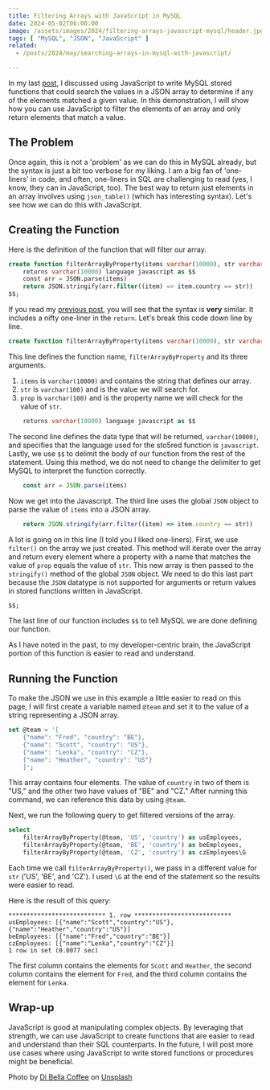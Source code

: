 ```yaml
---
title: Filtering Arrays with JavaScript in MySQL
date: 2024-05-02T06:00:00
image: /assets/images/2024/filtering-arrays-javascript-mysql/header.jpg
tags: [ "MySQL", "JSON", "JavaScript" ]
related:
  - /posts/2024/may/searching-arrays-in-mysql-with-javascript/

---
```


In my last [post](/posts/2024/may/searching-arrays-in-mysql-with-javascript/), I discussed using JavaScript to write MySQL stored functions that could search the values in a JSON array to determine if any of the elements matched a given value. In this demonstration, I will show how you can use JavaScript to filter the elements of an array and only return elements that match a value.

## The Problem

Once again, this is not a 'problem' as we can do this in MySQL already, but the syntax is just a bit too verbose for my liking. I am a big fan of 'one-liners' in code, and often, one-liners in SQL are challenging to read (yes, I know, they can in JavaScript, too). The best way to return just elements in an array involves using `json_table()` (which has interesting syntax). Let's see how we can do this with JavaScript.

## Creating the Function

Here is the definition of the function that will filter our array.

```sql
create function filterArrayByProperty(items varchar(10000), str varchar(100), prop varchar(100))
    returns varchar(10000) language javascript as $$
    const arr = JSON.parse(items)
    return JSON.stringify(arr.filter((item) => item.country == str))
$$;
```

If you read my [previous post](/posts/2024/may/searching-arrays-in-mysql-with-javascript/), you will see that the syntax is **very** similar. It includes a nifty one-liner in the `return`. Let's break this code down line by line.

```sql
create function filterArrayByProperty(items varchar(10000), str varchar(100), prop varchar(100))
```

This line defines the function name, `filterArrayByProperty` and its three arguments.

1. `items` is `varchar(10000)` and contains the string that defines our array.
2. `str` is `varchar(100)` and is the value we will search for.
3. `prop` is `varchar(100)` and is the property name we will check for the value of `str`.

```sql
    returns varchar(10000) language javascript as $$
```

The second line defines the data type that will be returned, `varchar(10000)`, and specifies that the language used for the sto5red function is `javascript`. Lastly, we use `$$` to delimit the body of our function from the rest of the statement. Using this method, we do not need to change the delimiter to get MySQL to interpret the function correctly.

```javascript
    const arr = JSON.parse(items)
```

Now we get into the Javascript. The third line uses the global `JSON` object to parse the value of `items` into a JSON array.

```javascript
    return JSON.stringify(arr.filter((item) => item.country == str))
```

A lot is going on in this line (I told you I liked one-liners). First, we use `filter()` on the array we just created. This method will iterate over the array and return every element where a property with a name that matches the value of `prop` equals the value of `str`. This new array is then passed to the `stringify()` method of the global `JSON` object. We need to do this last part because the `JSON` datatype is not supported for arguments or return values in stored functions written in JavaScript.

```sql
$$;
```

The last line of our function includes `$$` to tell MySQL we are done defining our function.

As I have noted in the past, to my developer-centric brain, the JavaScript portion of this function is easier to read and understand.

## Running the Function

To make the JSON we use in this example a little easier to read on this page, I will first create a variable named `@team` and set it to the value of a string representing a JSON array.

```sql
set @team = '[  
    {"name": "Fred", "country": "BE"}, 
    {"name": "Scott", "country": "US"},
    {"name": "Lenka", "country": "CZ"},
    {"name": "Heather", "country": "US"}
    ]';
```

This array contains four elements. The value of `country` in two of them is "US," and the other two have values of "BE" and "CZ." After running this command, we can reference this data by using `@team`.

Next, we run the following query to get filtered versions of the array.

```sql
select 
    filterArrayByProperty(@team, 'US', 'country') as usEmployees,         
    filterArrayByProperty(@team, 'BE', 'country') as beEmployees,         
    filterArrayByProperty(@team, 'CZ', 'country') as czEmployees\G
```

Each time we call `filterArrayByProperty()`, we pass in a different value for `str` ('US', 'BE', and 'CZ'). I used `\G` at the end of the statement so the results were easier to read.

Here is the result of this query:

```text
*************************** 1. row ***************************
usEmployees: [{"name":"Scott","country":"US"},{"name":"Heather","country":"US"}]
beEmployees: [{"name":"Fred","country":"BE"}]
czEmployees: [{"name":"Lenka","country":"CZ"}]
1 row in set (0.0077 sec)
```

The first column contains the elements for `Scott` and `Heather`, the second column contains the element for `Fred`, and the third column contains the element for `Lenka`.

## Wrap-up

JavaScript is good at manipulating complex objects. By leveraging that strength, we can use JavaScript to create functions that are easier to read and understand than their SQL counterparts. In the future, I will post more use cases where using JavaScript to write stored functions or procedures might be beneficial.

Photo by <a href="https://unsplash.com/@dibella?utm_content=creditCopyText&utm_medium=referral&utm_source=unsplash">Di Bella Coffee</a> on <a href="https://unsplash.com/photos/shallow-focus-photo-coffee-decanter-Ko7PFAommGE?utm_content=creditCopyText&utm_medium=referral&utm_source=unsplash">Unsplash</a>
  